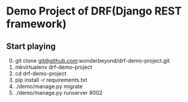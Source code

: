 Demo Project of DRF(Django REST framework)
===

## Start playing

0. git clone git@github.com:wonderbeyond/drf-demo-project.git
0. mkvirtualenv drf-demo-project
0. cd drf-demo-project
0. pip install -r requirements.txt
0. ./demo/manage.py migrate
0. ./demo/manage.py runserver 8002
